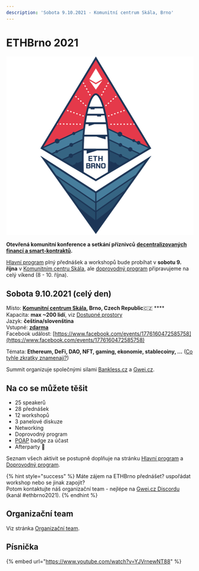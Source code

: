 ```yaml
---
description: 'Sobota 9.10.2021 - Komunitní centrum Skála, Brno'
---
```


# ETHBrno 2021

![](.gitbook/assets/ethbrno%20%281%29.png)

**Otevřená komunitní konference a setkání příznivců** [**decentralizovaných financí a smart-kontraktů**](https://komunita.gwei.cz/klicove-pojmy)**.**

[Hlavní program](program/) plný přednášek a workshopů bude probíhat v **sobotu 9. října** v [Komunitním centru Skála](misto-konani/#komunitni-centrum-skala), ale [doprovodný program](doprovodny-program/) připravujeme na celý víkend \(8 - 10. října\).

## Sobota 9.10.2021 \(celý den\)

Místo: [**Komunitní centrum Skála**](misto-konani/)**, Brno, Czech Republic**🇨🇿 ****  
Kapacita: **max ~200 lidí**, viz [Dostupné prostory](misto-konani/)  
Jazyk: **čeština/slovenština**  
Vstupné: [**zdarma**](prakticke-informace/#vstupenky)  
Facebook událost: [https://www.facebook.com/events/1776160472585758](https://www.facebook.com/events/1776160472585758)

Témata: **Ethereum, DeFi, DAO, NFT, gaming, ekonomie, stablecoiny,  ...** \([Co tyhle zkratky znamenají?](https://komunita.gwei.cz/klicove-pojmy)\)

Summit organizuje společnými silami [Bankless.cz](https://bankless.cz/) a [Gwei.cz](http://gwei.cz/).

## Na co se můžete těšit

* 25 speakerů
* 28 přednášek
* 12 workshopů
* 3 panelové diskuze
* Networking
* Doprovodný program
* [POAP](https://poap.xyz/) badge za účast
* Afterparty 🎉 

Seznam všech aktivit se postupně doplňuje na stránku [Hlavní program](program/) a [Doprovodný program](doprovodny-program/).

{% hint style="success" %}
Máte zájem na ETHBrno přednášet? uspořádat workshop nebo se jinak zapojit?  
Potom kontaktujte náš organizační team - nejlépe na [Gwei.cz Discordu](https://chat.gwei.cz) \(kanál \#ethbrno2021\).
{% endhint %}

## Organizační team

Viz stránka [Organizační team](organizacni-team/).

## Písnička

{% embed url="https://www.youtube.com/watch?v=YJVrnewNT88" %}





